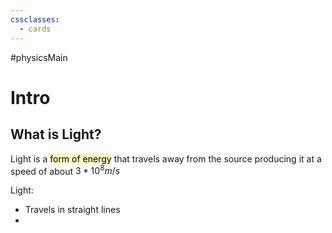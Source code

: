 ```yaml
---
cssclasses:
  - cards
---
```

#physicsMain 

# Intro

## What is Light?
Light is a <mark style="background: #FFF3A3A6;">form of energy</mark> that travels away from the source producing it at a speed of about $3 * 10^8  m/s$ 

Light:
- Travels in straight lines
- 

